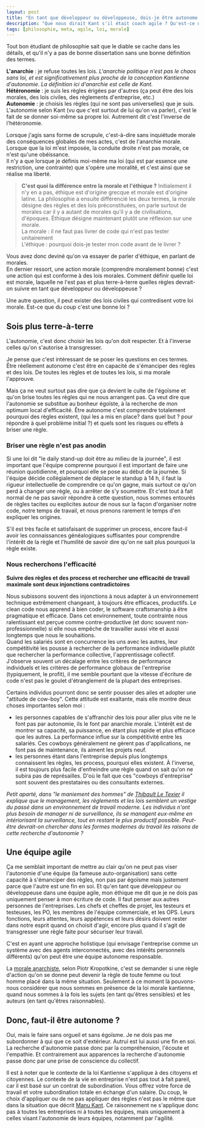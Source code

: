 ```yaml
---
layout: post 
title: "En tant que développeur ou développeuse, dois-je être autonome ?"
description: "Que nous dirait Kant s'il était coach agile ? Qu'est-ce qu'un bon développeur ?"
tags: [philosophie, meta, agile, loi, morale]
---
```


Tout bon étudiant de philosophie sait que le diable se cache dans les détails, et qu'il n'y a pas de bonne dissertation
sans une bonne définition des termes.

**L'anarchie** : je refuse toutes les lois. _L'anarchie politique n'est pas
le chaos sans loi, et est significativement plus proche de la conception Kantienne d'autonomie. La définition ici d'anarchie est
celle de Kant._         
**Hétéronomie** : je suis les règles érigées par d'autres (ça peut être des lois morales, des lois civiles, des règlements
d'entreprise, etc.)           
**Autonomie** : je choisis les règles (qui ne sont pas universelles) que je suis.     
L'autonomie selon Kant (vu que c'est surtout de lui qu'on va parler), c'est le fait de se donner soi-même sa propre loi.
Autrement dit c'est l'inverse de l'hétéronomie.     


Lorsque j'agis sans forme de scrupule, c'est-à-dire sans inquiétude morale des conséquences globales de 
mes actes, c'est de l'anarchie morale.   
Lorsque que la loi m'est imposée, la conduite droite n'est pas morale, ce n'est qu'une obéissance.    
Il n'y a que lorsque je définis moi-même ma loi (qui est par essence une restriction, une contrainte) que s'opère une
moralité, et c'est ainsi que se réalise ma liberté.

> **C'est quoi la différence entre la morale et l'éthique ?** Initialement il n'y en a pas, éthique est d'origine grecque
> et morale est d'origine latine. La philosophie a ensuite différencié les deux termes, la morale désigne des règles et des
> lois préconstituées, on parle surtout de morales car il y a autant de morales qu'il y a de civilisations, d'époques.
> Éthique désigne maintenant plutôt une réflexion sur une morale.      
> La morale : il ne faut pas livrer de code qui n'est pas tester unitairement      
> L'éthique : pourquoi dois-je tester mon code avant de le livrer ?           

Vous avez donc deviné qu'on va essayer de parler d'éthique, en parlant de morales.      
En dernier ressort, une action morale (comprendre moralement bonne) c'est une action qui est conforme à des
lois morales. Comment définir quelle loi est morale, laquelle ne l'est pas et plus terre-à-terre quelles règles
devrait-on suivre en tant que développeur ou développeuse ?

Une autre question, il peut exister des lois civiles qui contredisent votre loi morale. Est-ce que du coup c'est une
bonne loi ?

## Sois plus terre-à-terre

L'autonomie, c'est donc choisir les lois qu'on doit respecter. Et à l'inverse celles qu'on s'autorise à transgresser.

Je pense que c'est intéressant de se poser les questions en ces termes. Être réellement autonome c'est être en capacité
de s'émanciper des règles et des lois. De toutes les règles et de toutes les lois, si ma morale l'approuve.

Mais ça ne veut surtout pas dire que ça devient le culte de l'égoïsme et qu'on brise toutes les règles qui ne nous
arrangent pas. Ça veut dire que l'autonomie se substitue au bonheur égoïste, à la recherche de mon optimum 
local d'efficacité. Être autonome c'est comprendre totalement pourquoi
des règles existent, (qui les a mis en place? dans quel but ? pour répondre à quel problème initial ?) et quels sont 
les risques ou effets à briser une règle.

### Briser une règle n'est pas anodin

Si une loi dit "le daily stand-up doit être au milieu de la journée", il est important que l'équipe comprenne
pourquoi il est important de faire une réunion quotidienne, et pourquoi elle se pose au début de la journée. Si l'équipe
décide collégialement de déplacer le standup à 14 h, il faut la rigueur intellectuelle de comprendre ce qu'on gagne, mais
surtout ce qu'on perd à changer une règle, ou à arrêter de s'y soumettre. Et c'est tout à fait normal de ne pas
savoir répondre à cette question, nous sommes entourés de règles tacites ou explicites autour de nous sur la façon
d'organiser notre code, notre temps de travail, et nous prenons rarement le temps d'en expliquer les origines.

S'il est très facile et satisfaisant de supprimer un process, encore faut-il avoir les connaissances généalogiques
suffisantes pour comprendre l'intérêt de la règle et l'humilité de savoir dire qu'on ne sait plus pourquoi la règle
existe.

### Nous recherchons l'efficacité

**Suivre des règles et des process et rechercher une efficacité de travail maximale sont deux injonctions contradictoires**

Nous subissons souvent des injonctions à nous adapter à un environnement technique extrêmement changeant, à toujours 
être efficaces, productifs. Le clean code nous apprend à bien coder, le software craftsmanship à être pragmatique
et efficace. Dans cet environnement, toute contrainte nous ralentissant est perçue comme contre-productive (et donc souvent 
non-professionnelle) si elle nous empêche de travailler aussi vite et aussi longtemps que nous le souhaitions.      
Quand les salariés sont en concurrence les uns avec les autres, leur compétitivité les pousse
à rechercher de la performance individuelle plutôt que rechercher la performance collective, l'apprentissage collectif.
J'observe souvent un décalage entre les critères de performance individuels et les critères de performance globaux de l'entreprise (typiquement, le profit),
il me semble pourtant que la vitesse d'écriture de code n'est pas le goulet d'étranglement de la plupart des entreprises.

Certains individus pourront donc se sentir pousser des ailes et adopter une "attitude de cow-boy".
Cette attitude est exaltante,
mais elle montre deux choses importantes selon moi :

* les personnes capables de s'affranchir des lois pour aller plus vite ne le font pas par autonomie, ils le font par
  anarchie morale. L'intérêt est de montrer sa capacité, sa puissance, en étant plus rapide et plus efficace que les
  autres. La performance influe sur la compétitivité entre les salariés. Ces cowboys généralement ne gèrent pas
  d'applications, ne font pas de maintenance, ils aiment les projets neuf.
* les personnes étant dans l'entreprise depuis plus longtemps connaissent les règles, les process, pourquoi elles existent.
  À l'inverse, il est toujours plus facile d'enfreindre une règle quand on sait qu'on ne subira pas de représailles. D'où le fait que ces "cowboys d'entreprise"
  sont souvent des prestataires ou des consultants externes.


_Petit aparté, dans "le maniement des hommes" de [Thibault Le Texier](https://www.mollat.com/livres/1569628/thibault-le-texier-le-maniement-des-hommes-essai-sur-la-rationalite-manageriale)
il explique que le management, les règlements et les lois semblent un vestige du passé dans un environnement de travail moderne. Les individus
n'ont plus besoin de manager ni de surveillance, ils se managent eux-même en intériorisant la surveillance, tout en restant le plus productif possible.
Peut-être devrait-on chercher dans les formes modernes du travail les raisons de cette recherche d'autonomie ?_

## Une équipe agile

Ça me semblait important de mettre au clair qu'on ne peut pas viser l'autonomie d'une équipe (la fameuse auto-organisation)
sans cette capacité à s'émanciper des règles, non pas par égoïsme mais justement parce que l'autre est une
fin en soi. Et qu'en tant que développeur ou développeuse dans une équipe agile, 
mon éthique me dit que je ne dois pas uniquement penser à mon écriture de code.
Il faut penser aux autres personnes de l'entreprises. Les chefs et cheffes de projet, les testeurs et testeuses,
les PO, les membres de l'équipe commerciale, et les OPS. Leurs fonctions, leurs attentes, leurs appétences et leurs désirs doivent rester dans notre esprit
quand on choisit d'agir, encore plus quand il s'agit de transgresser une règle faite pour sécuriser leur travail.

C'est en ayant une approche holistique (qui envisage l'entreprise comme un système avec des
agents interconnectés, avec des intérêts personnels différents) qu'on peut être une équipe autonome responsable.

La [morale anarchiste](https://fr.wikipedia.org/wiki/La_Morale_anarchiste), selon Piotr Kropotkine, c'est se demander si une règle d'action qu'on se donne peut devenir
la règle de toute femme ou tout homme placé dans la même situation.
Seulement à ce moment là pouvons-nous considérer que nous sommes en présence de la loi morale kantienne,
quand nous sommes à la fois les sujets (en tant qu'êtres sensibles) et les auteurs (en tant qu'êtres raisonnables).

## Donc, faut-il être autonome ?

Oui, mais le faire sans orgueil et sans égoïsme. Je ne dois pas me subordonner à qui que ce soit d'extérieur.
Autrui est lui aussi une fin en soi. La recherche d'autonomie passe donc par la compréhension, l'écoute et
l'empathie. Et contrairement aux apparences la recherche d'autonomie passe donc par une prise de
conscience du collectif.

Il est à noter que le contexte de la loi Kantienne s'applique à des citoyens et citoyennes. Le contexte de la vie
en entreprise n'est pas tout à fait pareil, car il est basé sur un contrat de subordination. Vous offrez
votre force de travail et votre subordination totale en échange d'un salaire. Du coup, le choix d'appliquer ou
de ne pas appliquer des règles n'est pas le même que dans la situation que
décrit [Manu Kant](https://www.mollat.com/livres/47724/emmanuel-kant-critique-de-la-raison-pure). Ce raisonnement
ne s'applique donc pas à toutes les entreprises ni à toutes les équipes, mais uniquement à celles visant l'autonomie
de leurs équipes, notamment par l'agilité.
